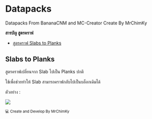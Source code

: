 # Datapacks
Datapacks From BananaCNM and MC-Creator Create By MrChimKy

**สารบัญ สูตรคราฟ**
* [สูตรคราฟ Slabs to Planks](README.md#slabs-to-planks)




## Slabs to Planks

สูตรคราฟเปลี่ยนจาก Slab ไปเป็น Planks ปกติ

ใช้เพื่อช่วยทำให้ Slab สามารถคราฟกลับไปเป็นบล็อกเดิมได้

ตัวอย่าง :

![](https://media.giphy.com/media/IwI41VjLX4thAGsjQ0/giphy.gif)




<sup>:computer: Create and Develop By MrChimKy</sup>

